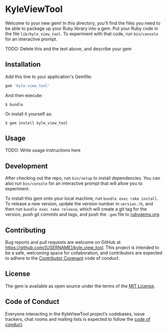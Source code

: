 # KyleViewTool

Welcome to your new gem! In this directory, you'll find the files you need to be able to package up your Ruby library into a gem. Put your Ruby code in the file `lib/kyle_view_tool`. To experiment with that code, run `bin/console` for an interactive prompt.

TODO: Delete this and the text above, and describe your gem

## Installation

Add this line to your application's Gemfile:

```ruby
gem 'kyle_view_tool'
```

And then execute:

    $ bundle

Or install it yourself as:

    $ gem install kyle_view_tool

## Usage

TODO: Write usage instructions here

## Development

After checking out the repo, run `bin/setup` to install dependencies. You can also run `bin/console` for an interactive prompt that will allow you to experiment.

To install this gem onto your local machine, run `bundle exec rake install`. To release a new version, update the version number in `version.rb`, and then run `bundle exec rake release`, which will create a git tag for the version, push git commits and tags, and push the `.gem` file to [rubygems.org](https://rubygems.org).

## Contributing

Bug reports and pull requests are welcome on GitHub at https://github.com/[USERNAME]/kyle_view_tool. This project is intended to be a safe, welcoming space for collaboration, and contributors are expected to adhere to the [Contributor Covenant](http://contributor-covenant.org) code of conduct.

## License

The gem is available as open source under the terms of the [MIT License](https://opensource.org/licenses/MIT).

## Code of Conduct

Everyone interacting in the KyleViewTool project’s codebases, issue trackers, chat rooms and mailing lists is expected to follow the [code of conduct](https://github.com/[USERNAME]/kyle_view_tool/blob/master/CODE_OF_CONDUCT.md).
